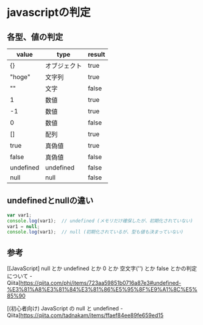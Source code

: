 # javascriptの判定

## 各型、値の判定
|value|type|result|
|--|--|--|
|{}|オブジェクト|true|
|"hoge"|文字列|true|
|""|文字|false|
|1|数値|true|
|-1|数値|true|
|0|数値|false|
|[]|配列|true|
|true|真偽値|true|
|false|真偽値|false|
|undefined|undefined|false|
|null|null|false|

## undefinedとnullの違い
```js
var var1;
console.log(var1);  // undefined (メモリだけ確保したが、初期化されていない)
var1 = null;
console.log(var1);  // null (初期化されているが、型も値も決まっていない)
```

## 参考
[[JavaScript] null とか undefined とか 0 とか 空文字('') とか false とかの判定について - Qiita]https://qiita.com/phi/items/723aa59851b0716a87e3#undefined-%E3%81%A8%E3%81%84%E3%81%86%E5%95%8F%E9%A1%8C%E5%85%90

[(初心者向け) JavaScript の null と undefined - Qiita]https://qiita.com/tadnakam/items/ffaef84ee89fe659ed15
